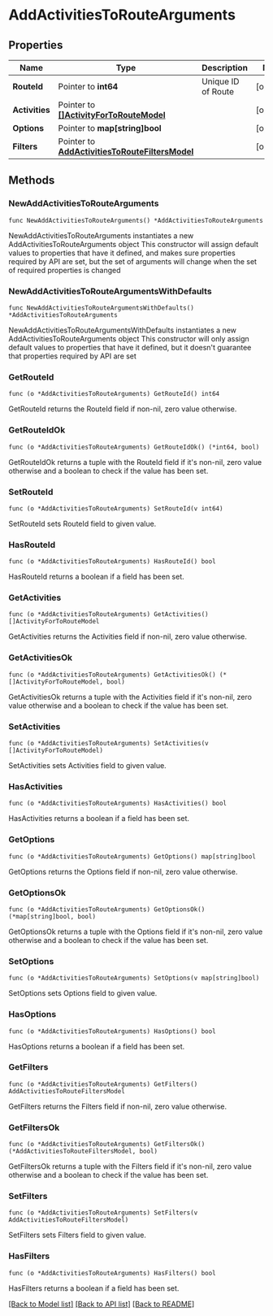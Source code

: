 # AddActivitiesToRouteArguments

## Properties

Name | Type | Description | Notes
------------ | ------------- | ------------- | -------------
**RouteId** | Pointer to **int64** | Unique ID of Route | [optional] 
**Activities** | Pointer to [**[]ActivityForToRouteModel**](ActivityForToRouteModel.md) |  | [optional] 
**Options** | Pointer to **map[string]bool** |  | [optional] 
**Filters** | Pointer to [**AddActivitiesToRouteFiltersModel**](AddActivitiesToRouteFiltersModel.md) |  | [optional] 

## Methods

### NewAddActivitiesToRouteArguments

`func NewAddActivitiesToRouteArguments() *AddActivitiesToRouteArguments`

NewAddActivitiesToRouteArguments instantiates a new AddActivitiesToRouteArguments object
This constructor will assign default values to properties that have it defined,
and makes sure properties required by API are set, but the set of arguments
will change when the set of required properties is changed

### NewAddActivitiesToRouteArgumentsWithDefaults

`func NewAddActivitiesToRouteArgumentsWithDefaults() *AddActivitiesToRouteArguments`

NewAddActivitiesToRouteArgumentsWithDefaults instantiates a new AddActivitiesToRouteArguments object
This constructor will only assign default values to properties that have it defined,
but it doesn't guarantee that properties required by API are set

### GetRouteId

`func (o *AddActivitiesToRouteArguments) GetRouteId() int64`

GetRouteId returns the RouteId field if non-nil, zero value otherwise.

### GetRouteIdOk

`func (o *AddActivitiesToRouteArguments) GetRouteIdOk() (*int64, bool)`

GetRouteIdOk returns a tuple with the RouteId field if it's non-nil, zero value otherwise
and a boolean to check if the value has been set.

### SetRouteId

`func (o *AddActivitiesToRouteArguments) SetRouteId(v int64)`

SetRouteId sets RouteId field to given value.

### HasRouteId

`func (o *AddActivitiesToRouteArguments) HasRouteId() bool`

HasRouteId returns a boolean if a field has been set.

### GetActivities

`func (o *AddActivitiesToRouteArguments) GetActivities() []ActivityForToRouteModel`

GetActivities returns the Activities field if non-nil, zero value otherwise.

### GetActivitiesOk

`func (o *AddActivitiesToRouteArguments) GetActivitiesOk() (*[]ActivityForToRouteModel, bool)`

GetActivitiesOk returns a tuple with the Activities field if it's non-nil, zero value otherwise
and a boolean to check if the value has been set.

### SetActivities

`func (o *AddActivitiesToRouteArguments) SetActivities(v []ActivityForToRouteModel)`

SetActivities sets Activities field to given value.

### HasActivities

`func (o *AddActivitiesToRouteArguments) HasActivities() bool`

HasActivities returns a boolean if a field has been set.

### GetOptions

`func (o *AddActivitiesToRouteArguments) GetOptions() map[string]bool`

GetOptions returns the Options field if non-nil, zero value otherwise.

### GetOptionsOk

`func (o *AddActivitiesToRouteArguments) GetOptionsOk() (*map[string]bool, bool)`

GetOptionsOk returns a tuple with the Options field if it's non-nil, zero value otherwise
and a boolean to check if the value has been set.

### SetOptions

`func (o *AddActivitiesToRouteArguments) SetOptions(v map[string]bool)`

SetOptions sets Options field to given value.

### HasOptions

`func (o *AddActivitiesToRouteArguments) HasOptions() bool`

HasOptions returns a boolean if a field has been set.

### GetFilters

`func (o *AddActivitiesToRouteArguments) GetFilters() AddActivitiesToRouteFiltersModel`

GetFilters returns the Filters field if non-nil, zero value otherwise.

### GetFiltersOk

`func (o *AddActivitiesToRouteArguments) GetFiltersOk() (*AddActivitiesToRouteFiltersModel, bool)`

GetFiltersOk returns a tuple with the Filters field if it's non-nil, zero value otherwise
and a boolean to check if the value has been set.

### SetFilters

`func (o *AddActivitiesToRouteArguments) SetFilters(v AddActivitiesToRouteFiltersModel)`

SetFilters sets Filters field to given value.

### HasFilters

`func (o *AddActivitiesToRouteArguments) HasFilters() bool`

HasFilters returns a boolean if a field has been set.


[[Back to Model list]](../README.md#documentation-for-models) [[Back to API list]](../README.md#documentation-for-api-endpoints) [[Back to README]](../README.md)


